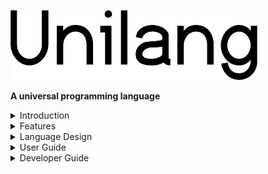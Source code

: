 <p align="left">
	<img width="395" height="112" src=".readme/unilang-trimmed.png">
</p>

**A universal programming language**


</details>
<details>

<summary>Introduction</summary>



## The Next Layer
Unilang is a **universal programming language (UPL)**.  A UPL was not formally defined prior to the creation of this document.  As an informal definition, envision a UPL as a language abstraction over **general-purpose programming languages (GPLs)**.  The reason this is necessary will become evident upon our analysis of GPLs.  


## GPLs Fall Short
Despite their name, GPLs become commonly associated with specific niches across different programming domains.  Due to the differences between these languages (both internal and external to their design), evaluations lead to different languages being chosen under the domain of operation.  A cross-domain problem is commonly solved through a mixture of languages.  Simply put, GPLs have not proven general enough as the solution to all problems.  Unilang's stance is that the amalgamation of different languages could be an implementation detail below a more conceptually pure representation of the full problem ontology.  We consider different languages within the same ontology less productive for establishing insight and enabling change over time.  


## Skepticism Awareness
Creating a language that could properly be the right choice for every programming domain sounds impractical.  Domains can have opposite requirements.  Trying to encode everything necessary would result in something so complicated, contradictory, and convoluted that it would defeat the purpose it set out to accomplish.  It would become too difficult to use in any domain.  If Unilang was designed in the traditional way that GPLs are, that would be true.  We instead take different approaches toward a language's role in facilitating software.  


## Scope
The design and implementation of Unilang is built with particular language philosophies in mind.  This overview will discuss some of these ideas first in order to build the foundation for the rest of Unilang.  Unilang will also described in the context of software engineering.  

A primary focus when first introducing Unilang is a discussion around **encoded information** and **software-related artifacts**.  What do we encode for software and what are the resulting software artifacts?  We discuss what engineers need to encode while working in a problem domain, and what products should come from such an encoding.  A conclusion is made that engineers are not encoding everything necessary due to the limitations, scope, and enforced structure of individual tools.  Additionally, the effect of not having a universal encoding results in multiple encodings across different languages which makes maintenance less feasible over time.  An argument is made that more concepts related to software must be semantically encoded at the language level.  The technical aspects of making this feasible are discussed later.  We will compare it to other programming languages to show the similarities and key differences between them.  The key take-away from this comparison is that Unilang is not competing with other programming languages.  It embraces all of them in its own implementation.  By supporting more and more languages as an output, unilang can extract out paradigms and concepts universal to programing, and prove its genericness through other language toolchains.  

Let's start by getting you acquainted with the big picture.  Unilang is a tool for writing software.  And like all tools in software, it takes an input and produces an output.  The scope of Unilang's throughput however is ambitious.  Everything a software engineer can express around a problem domain must be encoded in the same ontology.  We find this necessary in maximizing our current understanding of the problem domain, and adapting to its change over time.  The output of this ontology is every chosen artifact that facilitates desired tasks in that domain.  From a programming perspective, we unify all formal and informal languages involved around software.  This information is then encoded as a single abstract data model which is used to create various artifacts.  
![very high level overview of Unilang](.readme/unilang_overview.png "")

The diagram above is intentionally vague.  However, we can use it to compare the transformation process of source code in other programing languages.  The scope of these other languages do not entail all of the work that needs to be done in a real-world software engineering context.  
![high level overview of a GPL](.readme/typical_gpl_overview.png "")

The goals of general purpose programming languages (GPLs) shown above, are also realized within Unilang.  Unilang can be used to generate programs for any domain.  A key feature of Unilang is that it can even target the source code of all other GPLs.  This means that Unilang can be easily adopted in current systems as a transcompiler to other programming languages.  
![Unilang as a transcompiler](.readme/unilang_as_a_transcompiler.png "")

There are many other types of artifacts that should be created alongside software.  Unilang facilitates the creation of these artifacts as well.  
![Unilang to many artifacts](.readme/unilang_to_many_artifacts.png "")

In fact, what you are reading now was generated from Unilang.  


## Motivation
The motivation behind Unilang has grown organically while working as a software engineer.  It serves a purpose both practical and personal from working in the industry.  Some of it has been designed to help within a professional context.  Other parts have been designed around the personal/hobby context.  In this section we will cover the specific motivations around Unilang.  


### Practical
TODO.  


#### File Bloat
Unilang avoids having to create multiple files if undesirable.  


#### Code Bloat
Unilang avoids code bloat by not needing things repeated.  


#### Concept Locality
Unilang allows you to describe information local to the data and functions they belong to.  For example, unit tests, benchmarks, examples, constraint specifications, and documentation can all be specified right next to the data / functions they are operating on.  This makes maintenance easier, and improves static analysis given the associated context.  As an analogy, I'd like you consider the same phenomenon that has already happened in web development.  HTML, CSS, and JavaScript had been traditionally grouped separately in the implementation of web applications.  It seems logical to keep semantic markup, styling, and functionality disjoint as a means of low coupling (an engineering discipline where we don't want to conflate different things together).  However, it was only later that the engineering community realized that this was actually a matter of high cohesion where the three languages need unified to create a particular component.  


### Personal
Sometimes it is frustrating working with other people.  Quite often others will advocate misguided opinions that slow me down and lead to worse software.  Compromising with and teaching others is a social undertaking that wastes a lot of my time and can often lead to higher tension.  I have found it better to write software correctly without compromise, and then transform it into a shared development space.  This lets me keep my integrity as an engineer and not break any of my engineering values while still working with others.  This process also helps me get along with other people because they think they are helping, even though my true interests are not in anything they contribute to.  
![an overview of how unilang is used for personal reasons](.readme/unilang-personal-overview.png "")

We attribute labels on which parts of the development cycle we care about.  This reveals a "don't care" cycle which we use unilang to optimize the speed of iteration.  The improved iteration speed of the "don't care" cycle also helps unilang grow to be more conceptually pure, and applicable in more domains.  What we do care about remains streamlined and isolated from other people.  
![an overview of how unilang is used for personal reasons](.readme/unilang-personal-annotated.png "")

This shows that even if the project being worked on is meaningless, we measure our success from a personal space outside.  Summarized this shows us that Unilang supplies a fork that we can care about, and a less desired public-facing path that we can indirectly contribute to through automation.  
![summarized workflow with unilang](.readme/unilang-personal-annotated2.png "")



</details>
<details>

<summary>Features</summary>

TODO. also consider a language matrix of tests/features that we have working across languages.  


## IDL support
TODO.  


## GPL support
TODO.  


## DSL support
TODO.  

</details>
<details>

<summary>Language Design</summary>

In this section, we will discuss the theory of what a programming language should be.  We show how these ideas are applied in shaping the design of Unilang.  


## Hierarchy
In this section we discuss the hierarchy of language.  Consider the current language abstractions within the software engineering domain.  Unilang and its conceptual model are placed above these high level languages.  
![software engineering language abstraction with Unilang placed at the top](.readme/language-abstraction.png "")

Unilang can transcompile down to other languages.  


## Structure
In this section we discuss the structure of language.  Many programming languages represent their syntactic structure as an abstract syntax tree.  Other languages like Lisp and its derivations choose nested lists.  The structure of Unilang is a composed set of algebraic data types.  
![choosing the Unilang structure](.readme/choosing-structure.png "")

This is a subtle but important distinction.  An ADT models the concise structure and shape of programming concepts.  This allows us to work backwards and enable programmers to efficiently populate this structure.  Trying to contort a variety of programming concepts syntactically, and then extracting them out with regular expressions and grammars into generic data structures such as trees and lists has proven insufficient for semantic analysis.  Its the reason that parsing errors are often confusing and unhelpful.  Its the reason that community tooling on code transformation is often limited.  Most importantly, its the reason a language's evolution tends to stagnate as more abstract concepts are squeezed into an existing syntax and grammar.  


## Ergonomics
In this section we discuss the ergonomics of the language in terms of reading and writing.  TODO. this is where we talk about discrete infinity.  TODO. this is where we talk about projectional editors.  


## Guiding Principles


### Syntax
Syntax doesn't matter. It never has, and it never will.  We eliminate syntax complexity through unique symbolic tokens.  Unilang pulls from Unicode's Private Use Area (PUA).  As a result, no matter how many tokens get added the the language, the lexical and syntactical analysis remains trivial.  Unilang comes with its own font, but users can choose their own glyphs to represent individual code points.  Although Unilang could equally be represented in a markup format such as json or yaml, we provide the unicode textual frontend as it tends to look simpler, allow for custom glyphs, and is easy to colorize in editors.  User's can choose to write directly in this unicode format, or use the graphical system built on top of it.  
![Unilang's frontend perspectives vs developer experience](.readme/unilang-look.png "")




### Grammar
You can express anything in any order assuming that it makes sense conceptually.  Semantic analysis builds an ADT nearly identical to the tokens you write.  You can leave many token out, and based on various configurations, you will get default values, automated enrichments, or descriptive errors.  So many languages have bad compiler errors.  You will not find this in Unilang due to the rich token set and easy to understand grammar.  


### Code Generation
Unilang could target LLVM, output byte code for the JVM, or operate under its own interpreter.  However, there is little reason to invest in these efforts at this time.  We stand on the shoulder's of giants and transcompile to other languages.  This is a strategic decision because it helps Unilang grow in 2 ways.  The more languages Unilang can transcompile to other languages, the more we can generalize programming concepts across the ecosystem.  It also helps us show that two seemingly apposing language design decisions can be incorporated into the same language and chosen programatically at build time.  


### Supersets
Many people believe a language should have a strong and simple core.  This is followed by the advice of having libraries do the rest of the heavy lifting.  This stems from the experience of how difficult it becomes to change a language once so much code is written in it.  Unilang puts as much in the language as possible, because anything that is added must be a concept that stands independent of the code that is generated.  Extending Unilang with new tokens is backwards-compatible, and doesn't affect the existing grammar.  Although Unilang may have a large number of language tokens to account for all these concepts, it is not very overwhelming because the majority of them are not required.  


### Steal
Unilang is not afraid to steal all the good ideas from other languages.  Through its design, it avoids all of the pitfalls that current languages accrue when adding too many features.  


### No trade-offs
Typical programming languages are designed around trade-offs.  Unilang refuses to make trade-offs.  Most opinions can be dual supported at the language level, and chosen during code generation.  

</details>
<details>

<summary>User Guide</summary>

Here we talk about how to use Unilang.  


## Installation
Ready to get started?  Unilang can be built from source in the following way.  
```
git clone git@github.com:Unilang/unilang.git unilang
cd unilang
./build_everything
```
Various CIs are also building from source and can be used as reference.  

| Continuous Integration | Status | Notes | 
| --- | --- | --- | 
| App Veyor | [![Build status](https://ci.appveyor.com/api/projects/status/mubmrg7wis4vubar/branch/master?svg=true)](https://ci.appveyor.com/project/luxe/everything/branch/master) | Full Build | 
Circle | [![CircleCI](https://circleci.com/gh/Unilang/unilang.svg?style=svg)](https://circleci.com/gh/Unilang/unilang) | Bootstraps Build | 
Cirrus | [![Build Status](https://api.cirrus-ci.com/github/Unilang/unilang.svg)](https://cirrus-ci.com/github/Unilang/unilang) | Bootstraps Build | 
Codeship | [![Codeship Status for Unilang/unilang](https://app.codeship.com/projects/9bd37ae0-f384-0136-68bc-72341457e248/status?branch=master)](https://app.codeship.com/projects/9bd37ae0-f384-0136-68bc-72341457e248/) | Full Build | 
Scrutinizer | [![Build Status](https://scrutinizer-ci.com/g/unilang/unilang/badges/build.png?b=master)](https://scrutinizer-ci.com/g/unilang/unilang/build-status/master) | Full Build | 
Semaphore | [![Build Status](https://semaphoreci.com/api/v1/luxe/everything/branches/master/shields_badge.svg)](https://semaphoreci.com/luxe/unilang) | Full Build | 
Shippable | [![Run Status](https://api.shippable.com/projects/5c3163fd4e246e0700cea316/badge?branch=master)](https://app.shippable.com/accounts/5c3163cad1578b0700302159/dashboard) | Full Build | 
Travis | [![Build status](https://travis-ci.com/Unilang/unilang.svg?branch=master)](https://travis-ci.com/Unilang/unilang) | Full Build | 




## Textual Frontend


### YAML
Unilang code can be stored in YAML format and changed directly.  


#### JSON
Unilang code can be stored in JSON format and changed directly.  


## Graphical Frontend
Unilang has its own graphical IDE which makes working in the language easier.  This is the recommended way of using Unilang.  


## Bazel Rule Examples


## Tutorials
These are learning-oriented tutorials to get you antiquated with concepts.  


## How To Guides
These are goal-oriented to show you how to solve particular problems.  


## Explanations
These are understanding-oriented to provide you with background and context.  


## Reference
These is information-oriented to provide you with complete and accurate details.  

</details>
<details>

<summary>Developer Guide</summary>

TODO. here we talk about information for anyone who wants to contribute to the Unilang project.  


## Build System
TODO.  


### Hermetics
The project is designed to be hermetic.  This means that all external dependencies should be bootstrapped by the build system and self-contained within the repository.  If anything in the build relies on an external dependency (not available or tracked by the repository) this can break user's builds, and it is a bug.  Here is an overview on what the build system looks like.  
![diagram of the build system](.readme/build-system.png "")




## Contribute
There are no rules.  Make a ticket about anything.  We'll figure it out together.  


